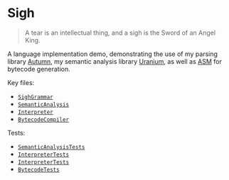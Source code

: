 # Sigh

> A tear is an intellectual thing, and a sigh is the Sword of an Angel King.

A language implementation demo, demonstrating the use of my parsing library [Autumn], my semantic
analysis library [Uranium], as well as [ASM] for bytecode generation.

[Autumn]: https://github.com/norswap/autumn
[Uranium]: https://github.com/norswap/uranium
[ASM]: https://asm.ow2.io/

Key files:
- [`SighGrammar`](/src/norswap/sigh/SighGrammar.java)
- [`SemanticAnalysis`](/src/norswap/sigh/SemanticAnalysis.java)
- [`Interpreter`](/src/norswap/sigh/interpreter/Interpreter.java)
- [`BytecodeCompiler`](/src/norswap/sigh/bytecode/BytecodeCompiler.java)

Tests:
- [`SemanticAnalysisTests`](/test/SemanticAnalysisTests.java)
- [`InterpreterTests`](/test/InterpreterTests.java)
- [`InterpreterTests`](/test/InterpreterTests.java)
- [`BytecodeTests`](/test/BytecodeTests.java)